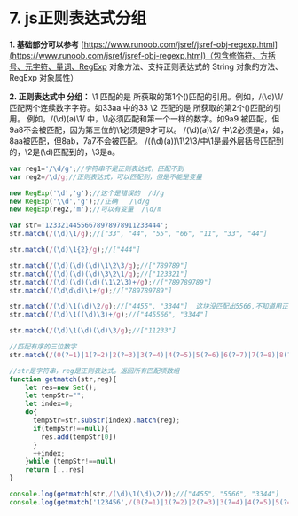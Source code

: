 # 7. js正则表达式分组

 **1. 基础部分可以参考**
 [https://www.runoob.com/jsref/jsref-obj-regexp.html](https://www.runoob.com/jsref/jsref-obj-regexp.html)（包含修饰符、方括号、元字符、量词、RegExp 对象方法、支持正则表达式的 String 对象的方法、RegExp 对象属性）
 
 **2. 正则表达式中 分组：**
\1 匹配的是 所获取的第1个()匹配的引用。例如，/(\d)\1/ 匹配两个连续数字字符。如33aa 中的33 
\2 匹配的是 所获取的第2个()匹配的引用。 
例如，/(\d)(a)\1/ 中，\1必须匹配和第一个一样的数字。如9a9 被匹配，但9a8不会被匹配，因为第三位的\1必须是9才可以。
/(\d)(a)\2/ 中\2必须是a，如，8aa被匹配，但8ab，7a7不会被匹配。
/((\d)(a))\1\2\3/中\1是最外层括号匹配到的，\2是(\d)匹配到的，\3是a。

```js
var reg1='/\d/g';//字符串不是正则表达式，匹配不到
var reg2=/\d/g;//正则表达式，可以匹配到，但是不能是变量

new RegExp('\d','g');//这个是错误的  /d/g
new RegExp('\\d','g');//正确   /\d/g
new RegExp(reg2,'m');//可以有变量  /\d/m

var str='12332144556678978978911233444';
str.match(/(\d)\1/g);//["33", "44", "55", "66", "11", "33", "44"]

str.match(/(\d)\1{2}/g);//["444"]

str.match(/(\d)(\d)(\d)\1\2\3/g);//["789789"]
str.match(/(\d)(\d)(\d)\3\2\1/g);//["123321"]
str.match(/(\d)(\d)(\d)(\1\2\3)+/g);//["789789789"]
str.match(/(\d\d\d)\1+/g);//["789789789"]

str.match(/(\d)\1(\d)\2/g);//["4455", "3344"]  这块没匹配出5566,不知道用正则如何解决，哪位大牛知道回复下。所以最后只想到了用js解决
str.match(/(\d)\1((\d)\3)+/g);//["445566", "3344"]

str.match(/(\d)\1(\d)(\d)\3/g);//["11233"]

//匹配有序的三位数字
str.match(/(0(?=1)|1(?=2)|2(?=3)|3(?=4)|4(?=5)|5(?=6)|6(?=7)|7(?=8)|8(?=9)){2}\d/g);//["123", "678", "789", "789", "123"]

//str是字符串，reg是正则表达式。返回所有匹配项数组
function getmatch(str,reg){
	let res=new Set();
	let tempStr="";
	let index=0;
	do{
	  tempStr=str.substr(index).match(reg);
	  if(tempStr!==null){
	    res.add(tempStr[0])
	  }
	  ++index;
	}while (tempStr!==null)
	return [...res]
}

console.log(getmatch(str,/(\d)\1(\d)\2/));//["4455", "5566", "3344"]
console.log(getmatch('123456',/(0(?=1)|1(?=2)|2(?=3)|3(?=4)|4(?=5)|5(?=6)|6(?=7)|7(?=8)|8(?=9)){2}\d/));//["123", "234", "345", "456"]
```
